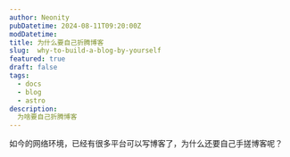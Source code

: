 ```yaml
---
author: Neonity
pubDatetime: 2024-08-11T09:20:00Z
modDatetime: 
title: 为什么要自己折腾博客
slug:  why-to-build-a-blog-by-yourself
featured: true
draft: false
tags:
  - docs
  - blog
  - astro
description:
  为啥要自己折腾博客
---
```

如今的网络环境，已经有很多平台可以写博客了，为什么还要自己手搓博客呢？